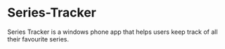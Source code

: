 Series-Tracker
==============

Series Tracker is a windows phone app that helps users keep track of all their favourite series.
